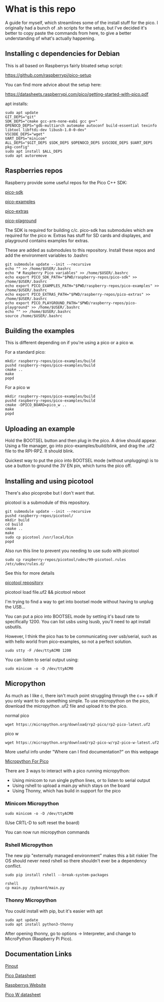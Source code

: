 # What is this repo

A guide for myself, which streamlines some of the install stuff for the pico. 
I originally had a bunch of .sh scripts for the setup, but I've decided it's 
better to copy paste the commands from here, to give a better understanding of 
what's actually happening.

## Installing c dependencies for Debian

This is all based on Raspberrys fairly bloated setup script:

https://github.com/raspberrypi/pico-setup

You can find more advice about the setup here:

https://datasheets.raspberrypi.com/pico/getting-started-with-pico.pdf

apt installs:

```
sudo apt update
GIT_DEPS="git"
SDK_DEPS="cmake gcc-arm-none-eabi gcc g++"
OPENOCD_DEPS="gdb-multiarch automake autoconf build-essential texinfo libtool libftdi-dev libusb-1.0-0-dev"
VSCODE_DEPS="wget"
UART_DEPS="minicom"
ALL_DEPS="$GIT_DEPS $SDK_DEPS $OPENOCD_DEPS $VSCODE_DEPS $UART_DEPS pkg-config"
sudo apt install $ALL_DEPS
sudo apt autoremove
```

## Raspberries repos

Raspberry provide some useful repos for the Pico C++ SDK:

[pico-sdk](https://github.com/raspberrypi/pico-sdk.git)

[pico-examples](https://github.com/raspberrypi/pico-examples.git)

[pico-extras](https://github.com/raspberrypi/pico-extras.git)

[pico-plaground](https://github.com/raspberrypi/pico-playground)

The SDK is required for building c/c. pico-sdk has submodules which are 
required for the pico w. Extras has stuff for SD cards and displayes, 
and playground contains examples for extras. 

These are added as submodules to this repository. 
Install these repos and add the environment variables to .bashrc

```
git submodule update --init --recursive
echo "" >> /home/$USER/.bashrc
echo "# Raspberry Pico variables" >> /home/$USER/.bashrc
echo export PICO_SDK_PATH="$PWD/raspberry-repos/pico-sdk" >> /home/$USER/.bashrc
echo export PICO_EXAMPLES_PATH="$PWD/raspberry-repos/pico-examples" >> /home/$USER/.bashrc
echo export PICO_EXTRAS_PATH="$PWD/raspberry-repos/pico-extras" >> /home/$USER/.bashrc
echo export PICO_PLAYGROUND_PATH="$PWD/raspberry-repos/pico-playground" >> /home/$USER/.bashrc
echo "" >> /home/$USER/.bashrc
source /home/$USER/.bashrc
```

## Building the examples

This is different depending on if you're using a pico or a pico w.

For a standard pico:

```
mkdir raspberry-repos/pico-examples/build
pushd raspberry-repos/pico-examples/build
cmake ..
make
popd
```

For a pico w

```
mkdir raspberry-repos/pico-examples/build
pushd raspberry-repos/pico-examples/build
cmake -DPICO_BOARD=pico_w ..
make
popd
```

## Uploading an example

Hold the BOOTSEL button and then plug in the pico. A drive should appear. 
Using a file manager, go into pico-examples/build/blink, and drag the 
.uf2 file to the RPI-RP2. It should blink.

Quickest way to put the pico into BOOTSEL mode (without unplugging) is to use a
button to ground the 3V EN pin, which turns the pico off.

## Installing and using picotool

There's also picoprobe but I don't want that.

picotool is a submodule of this repository.

```
git submodule update --init --recursive
pushd raspberry-repos/picotool/
mkdir build
cd build
cmake ..
make
sudo cp picotool /usr/local/bin
popd
```

Also run this line to prevent you needing to use sudo with picotool

```
sudo cp raspberry-repos/picotool/udev/99-picotool.rules /etc/udev/rules.d/
```

See this for more details

[picotool repository](https://github.com/raspberrypi/picotool/blob/master/README.md)

picotool load file.uf2 && picotool reboot

I'm trying to find a way to get into bootsel mode without having to unplug the USB...

You can put a pico into BOOTSEL mode by setting it's baud rate to specifically 1200. 
You can list usbs using lsusb, you'll need to apt install usbutils. 

However, I think the pico has to be communicating over usb/serial, such as with 
hello world from pico-examples, so not a perfect solution.

```
sudo stty -F /dev/ttyACM0 1200
```

You can listen to serial output using:

```
sudo minicom -o -D /dev/ttyACM0
```

## Micropython

As much as I like c, there isn't much point struggling through the c++ sdk 
if you only want to do something simple. To use micropython on the pico, 
download the micropython .uf2 file and upload it to the pico.

normal pico 

```
wget https://micropython.org/download/rp2-pico/rp2-pico-latest.uf2
```

pico w

```
wget https://micropython.org/download/rp2-pico-w/rp2-pico-w-latest.uf2
```

More useful info under "Where can I find documentation?" on this webpage

[Micropython For Pico](https://www.raspberrypi.com/documentation/microcontrollers/micropython.html)

There are 3 ways to interact with a pico running micropython:

- Using minicom to run single python lines, or to listen to serial output
- Using rshell to upload a main.py which stays on the board
- Using Thonny, which has build in support for the pico

### Minicom Micropython

```
sudo minicom -o -D /dev/ttyACM0
```

(Use CRTL-D to soft reset the board)

You can now run micropython commands

### Rshell Micropython

The new pip "externally managed environment" makes this a bit riskier
The OS should never need rshell so there shouldn't ever be a dependency 
conflict.

```
sudo pip install rshell --break-system-packages
```

```
rshell
cp main.py /pyboard/main.py
```

### Thonny Micropython

You could install with pip, but it's easier with apt

```
sudo apt update
sudo apt install python3-thonny
```

After opening thonny, go to options -> Interpreter, and change to MicroPython (Raspberry Pi Pico).


## Documentation Links

[Pinout](https://datasheets.raspberrypi.com/pico/Pico-R3-A4-Pinout.pdf)

[Pico Datasheet](https://datasheets.raspberrypi.com/pico/pico-datasheet.pdf)

[Raspberrys Website](https://www.raspberrypi.com/documentation/microcontrollers/raspberry-pi-pico.html)

[Pico W datasheet](https://datasheets.raspberrypi.com/picow/pico-w-datasheet.pdf)

